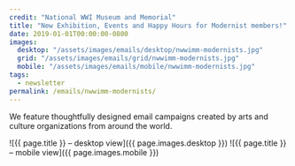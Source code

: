 ```yaml
---
credit: "National WWI Museum and Memorial"
title: "New Exhibition, Events and Happy Hours for Modernist members!"
date: 2019-01-01T00:00:00-0800
images:
  desktop: "/assets/images/emails/desktop/nwwimm-modernists.jpg"
  grid: "/assets/images/emails/grid/nwwimm-modernists.jpg"
  mobile: "/assets/images/emails/mobile/nwwimm-modernists.jpg"
tags:
  - newsletter
permalink: /emails/nwwimm-modernists/
---
```

We feature thoughtfully designed email campaigns created by arts and culture organizations from around the world.

![{{ page.title }} – desktop view]({{ page.images.desktop }})
![{{ page.title }} – mobile view]({{ page.images.mobile }})
